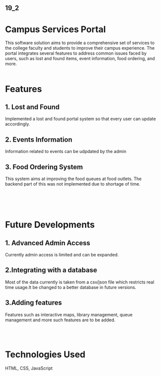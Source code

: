 ## 19_2
# Campus Services Portal
This software solution aims to provide a comprehensive set of services to the college faculty and students to improve their campus experience. 
The portal integrates several features to address common issues faced by users, such as lost and found items, event information, food ordering, and more.
<br />
<br />

# Features

## 1. Lost and Found
Implemented a lost and found portal system so that every user can  update accordingly.
## 2. Events Information
Information related to events can be udpdated by the admin
## 3. Food Ordering System
This system aims at improving the food queues at food outlets. The backend part of this was not implemented due to shortage of time.
<br />
<br />
<br />
<br />
<br />
# Future Developments

## 1. Advanced Admin Access
Currently admin access is limited and can be expanded.
## 2.Integrating with a database
Most of the data currently is taken from a csv/json file which restricts real time usage.It be changed to a better database in future versions.
## 3.Adding features
Features such as interactive maps, library management, queue management and more such features are to be added.

<br />
<br />

# Technologies Used
HTML, CSS, JavaScript
